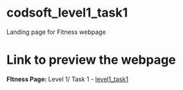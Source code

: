 # codsoft_level1_task1
 Landing page for Fitness webpage
# Link to preview the webpage
 **FItness Page:** Level 1/ Task 1 - [level1_task1](https://jojo2023.github.io/OIBSIP_level1_task1/)
